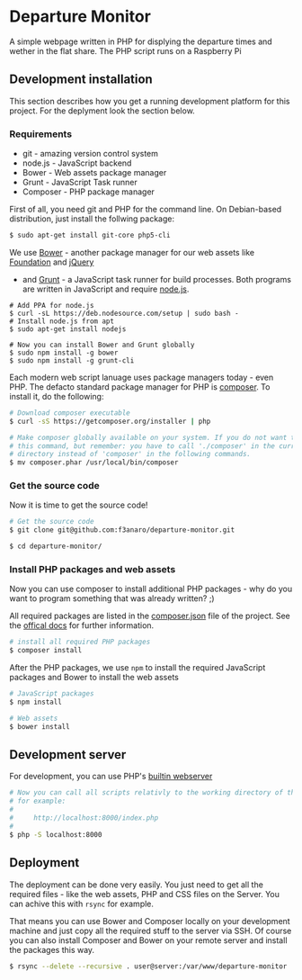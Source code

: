 # Departure Monitor

A simple webpage written in PHP for displying the departure times
and wether in the flat share. The PHP script runs on a
Raspberry Pi

## Development installation

This section describes how you get a running development platform for this
project. For the deplyment look the section below. 


### Requirements

 * git - amazing version control system
 * node.js - JavaScript backend
 * Bower - Web assets package manager
 * Grunt - JavaScript Task runner
 * Composer - PHP package manager


First of all, you need git and PHP for the command line. On Debian-based
distribution, just install the follwing package:

```bash
$ sudo apt-get install git-core php5-cli
```

We use [Bower](http://bower.io/) - another package manager for our web assets
like [Foundation](http://foundation.zurb.com/) and [jQuery](http://jquery.com/)
- and [Grunt](http://gruntjs.com/) - a JavaScript task runner for build
processes. Both programs are written in JavaScript and require
[node.js](http://nodejs.org/).

```
# Add PPA for node.js
$ curl -sL https://deb.nodesource.com/setup | sudo bash -
# Install node.js from apt
$ sudo apt-get install nodejs

# Now you can install Bower and Grunt globally
$ sudo npm install -g bower
$ sudo npm install -g grunt-cli
```

Each modern web script lanuage uses package managers today - even PHP. The
defacto standard package manager for PHP is [composer](https://getcomposer.org).
To install it, do the following:

```bash
# Download composer executable
$ curl -sS https://getcomposer.org/installer | php

# Make composer globally available on your system. If you do not want that, skip
# this command, but remember: you have to call './composer' in the current
# directory instead of 'composer' in the following commands.
$ mv composer.phar /usr/local/bin/composer
```


### Get the source code

Now it is time to get the source code!

```bash
# Get the source code
$ git clone git@github.com:f3anaro/departure-monitor.git

$ cd departure-monitor/
```

### Install PHP packages and web assets

Now you can use composer to install additional PHP packages - why do you want
to program something that was already written? ;)

All required packages are listed in the [composer.json](composer.json) file of
the project. See the [offical docs](https://getcomposer.org/doc/) for further
information.

```bash
# install all required PHP packages
$ composer install
```

After the PHP packages, we use `npm` to install the required JavaScript packages
and Bower to install the web assets

```bash
# JavaScript packages
$ npm install

# Web assets
$ bower install
```


## Development server

For development, you can use PHP's [builtin webserver](http://php.net/manual/en/features.commandline.webserver.php)

```bash
# Now you can call all scripts relativly to the working directory of the server,
# for example:
# 
#     http://localhost:8000/index.php
# 
$ php -S localhost:8000
```


## Deployment

The deployment can be done very easily. You just need to get all the required files - like
the web assets, PHP and CSS files on the Server. You can achive this with `rsync` for example.

That means you can use Bower and Composer locally on your development machine and just copy all
the required stuff to the server via SSH. Of course you can also install Composer and Bower 
on your remote server and install the packages this way.

```bash
$ rsync --delete --recursive . user@server:/var/www/departure-monitor
```
